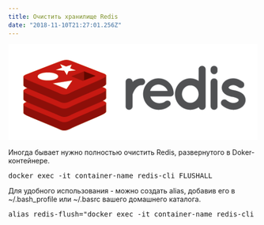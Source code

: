 ```yaml
---
title: Очистить хранилище Redis
date: "2018-11-10T21:27:01.256Z"
---
```


![Redis Logo](./redis.png)

Иногда бывает нужно полностью очистить Redis, развернутого в Doker-контейнере.

<pre>
docker exec -it container-name redis-cli FLUSHALL
</pre>

Для удобного использования - можно создать alias, добавив его в ~/.bash_profile или ~/.basrc вашего домашнего каталога.

<pre>
alias redis-flush="docker exec -it container-name redis-cli FLUSHALL"
<pre>

